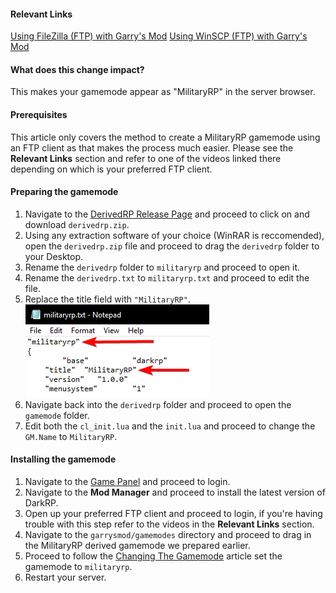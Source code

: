 #### Relevant Links
[Using FileZilla (FTP) with Garry's Mod](https://www.youtube.com/watch?v=fwg3Dbty-dw)
[Using WinSCP (FTP) with Garry's Mod](https://www.youtube.com/watch?v=QyBCXAaQG0Q)


#### What does this change impact?
This makes your gamemode appear as "MilitaryRP" in the server browser.

#### Prerequisites
This article only covers the method to create a MilitaryRP gamemode using an FTP client as that makes the process much easier. Please see the **Relevant Links** section and refer to one of the videos linked there depending on which is your preferred FTP client.

#### Preparing the gamemode
1. Navigate to the [DerivedRP Release Page](https://github.com/FPtje/DarkRP/releases) and proceed to click on and download ``derivedrp.zip``.
2. Using any extraction software of your choice (WinRAR is reccomended), open the ``derivedrp.zip`` file and proceed to drag the ``derivedrp`` folder to your Desktop.
3. Rename the ``derivedrp`` folder to ``militaryrp`` and proceed to open it.
4. Rename the ``derivedrp.txt`` to ``militaryrp.txt`` and proceed to edit the file. 
5. Replace the title field with ``"MilitaryRP"``.  
![](https://raw.githubusercontent.com/HexaneNetworks/help-assets/master/assets/png/militaryrp-txt.png)  
6. Navigate back into the ``derivedrp`` folder and proceed to open the ``gamemode`` folder.
7. Edit both the ``cl_init.lua`` and the ``init.lua`` and proceed to change the ``GM.Name`` to ``MilitaryRP``.


#### Installing the gamemode
1. Navigate to the [Game Panel](https://gamepanel.hexanenetworks.com) and proceed to login.
2. Navigate to the **Mod Manager** and proceed to install the latest version of DarkRP.
3. Open up your preferred FTP client and proceed to login, if you're having trouble with this step refer to the videos in the **Relevant Links** section.
4. Navigate to the `garrysmod/gamemodes` directory and proceed to drag in the MilitaryRP derived gamemode we prepared earlier.
5. Proceed to follow the [Changing The Gamemode](https://help.hexanenetworks.com/garrys-mod/server-configuration/changing-the-gamemode) article set the gamemode to ``militaryrp``.
6. Restart your server.